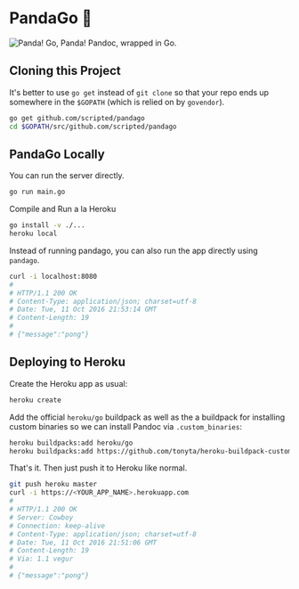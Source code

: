 # PandaGo 🐼
![Panda! Go, Panda!](http://i.imgur.com/rL88eG5.jpg)
Pandoc, wrapped in Go.

## Cloning this Project

It's better to use `go get` instead of `git clone` so that your repo ends up
somewhere in the `$GOPATH` (which is relied on by `govendor`).

``` bash
go get github.com/scripted/pandago
cd $GOPATH/src/github.com/scripted/pandago
```

## PandaGo Locally

You can run the server directly.

``` bash
go run main.go
```

Compile and Run a la Heroku

``` bash
go install -v ./...
heroku local
```

Instead of running pandago, you can also run the app directly using `pandago`.

``` bash
curl -i localhost:8080
#
# HTTP/1.1 200 OK
# Content-Type: application/json; charset=utf-8
# Date: Tue, 11 Oct 2016 21:53:14 GMT
# Content-Length: 19
#
# {"message":"pong"}
```

## Deploying to Heroku

Create the Heroku app as usual:

``` bash
heroku create
```

Add the official `heroku/go` buildpack as well as the a buildpack for installing
custom binaries so we can install Pandoc via `.custom_binaries`:

``` bash
heroku buildpacks:add heroku/go
heroku buildpacks:add https://github.com/tonyta/heroku-buildpack-custom-binaries#v1.0.0
```

That's it. Then just push it to Heroku like normal.

``` bash
git push heroku master
curl -i https://<YOUR_APP_NAME>.herokuapp.com
#
# HTTP/1.1 200 OK
# Server: Cowboy
# Connection: keep-alive
# Content-Type: application/json; charset=utf-8
# Date: Tue, 11 Oct 2016 21:51:06 GMT
# Content-Length: 19
# Via: 1.1 vegur
#
# {"message":"pong"}
```
